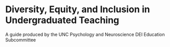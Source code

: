 # Diversity, Equity, and Inclusion in Undergraduated Teaching

A guide produced by the UNC Psychology and Neuroscience DEI Education Subcommittee
